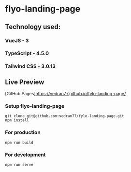 # flyo-landing-page  

## Technology used:
### VueJS - 3
### TypeScript - 4.5.0
### Tailwind CSS - 3.0.13

## Live Preview
[GitHub Pages]https://vedran77.github.io/fylo-landing-page/

### Setup flyo-landing-page
```
git clone git@github.com:vedran77/fylo-landing-page.git
npm install
```

### For production 
```
npm run build
```

### For development
```npm run serve```

